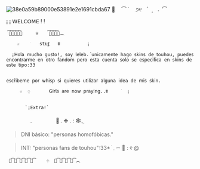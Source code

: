 ![38e0a59b89000e53891e2e1691cbda67](https://github.com/user-attachments/assets/e737647a-a103-4db2-a19a-f6019b75597d)
🪽ㅤ	⏜ ࣪‎ ‎‎    ㅤ੭୧ㅤ۫ㅤ۪ㅤ               𝅄    ݁   ⏜ 

¡ ¡ 𝖶𝖤𝖫𝖢𝖮𝖬𝖤  ! ! 

     ︵͡︵͡︵͡︵͡︵͡     ♰    ︵͡︵͡︵͡︵͡︵

        ☆     ׁ   𝚜tׁׅυׁׅܻ⨍   ⩨          ¡     
       
      ¡𝖧𝗈𝗅𝖺 𝗆𝗎𝖼𝗁𝗈 𝗀𝗎𝗌𝗍𝗈!, 𝗌𝗈𝗒 𝗅𝖾𝗅𝖾𝖻. 𝗎́𝗇𝗂𝖼𝖺𝗆𝖾𝗇𝗍𝖾 𝗁𝖺𝗀𝗈 𝗌𝗄𝗂𝗇𝗌 𝖽𝖾 𝗍𝗈𝗎𝗁𝗈𝗎, 𝗉𝗎𝖾𝖽𝖾𝗌 𝖾𝗇𝖼𝗈𝗇𝗍𝗋𝖺𝗋𝗆𝖾 𝖾𝗇 𝗈𝗍𝗋𝗈 𝖿𝖺𝗇𝖽𝗈𝗆 𝗉𝖾𝗋𝗈 𝖾𝗌𝗍𝖺 𝖼𝗎𝖾𝗇𝗍𝖺 𝗌𝗈𝗅𝗈 𝗌𝖾 𝖾𝗌𝗉𝖾𝖼𝗂𝖿𝗂𝖼𝖺 𝖾𝗇 𝗌𝗄𝗂𝗇𝗌 𝖽𝖾 𝖾𝗌𝗍𝖾 𝗍𝗂𝗉𝗈:𝟥𝟥


    𝖾𝗌𝖼𝗋𝗂́𝖻𝖾𝗆𝖾 𝗉𝗈𝗋 𝗐𝗁𝗂𝗌𝗉 𝗌𝗂 𝗊𝗎𝗂𝖾𝗋𝖾𝗌 𝗎𝗍𝗂𝗅𝗂𝗓𝖺𝗋 𝖺𝗅𝗀𝗎𝗇𝖺 𝗂𝖽𝖾𝖺 𝖽𝖾 𝗆𝗂𝗌 𝗌𝗄𝗂𝗇. 

         ☆  ࡛       𝖦𝗂𝗋𝗅𝗌 𝖺𝗋𝖾 𝗇𝗈𝗐 𝗉𝗋𝖺𝗒𝗂𝗇𝗀..⩨     ׁ  ¡           

      
           `¡Extra!`

 ㅤㅤㅤㅤㅤ.ㅤㅤㅤㅤㅤ🥄               𓈒     ✙      .       :     🕸️    ݂֢     

> DNI básico: "personas homofóbicas."

> INT: "personas fans de touhou":33*
  ׄ      𓈒      ᯇ      🫧     :     ୧ @
       
     ︵͡︵͡︵͡︵͡︵͡    ☩  ︵͡︵͡︵͡︵͡︵
